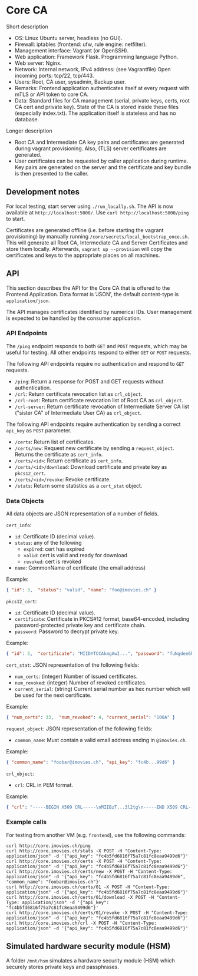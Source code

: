 # Core CA

Short description

  * OS: Linux Ubuntu server, headless (no GUI).
  * Firewall: iptables (frontend: ufw, rule engine: netfilter).
  * Management interface: Vagrant (or OpenSSH).
  * Web application: Framework Flask. Programming language Python.
  * Web server: Nginx.
  * Network: Internal network, IPv4 address: (see Vagrantfile)
    Open incoming ports: tcp/22, tcp/443.
  * Users: Root, CA user, sysadmin, Backup user.
  * Remarks: Frontend application authenticates itself at every request with mTLS or 
    API token to core CA.
  * Data: Standard files for CA management (serial, private keys, certs, root CA cert 
    and private key). State of the CA is stored inside these files (especially index.txt).
    The application itself is stateless and has no database.

Longer description

  * Root CA and Intermediate CA key pairs and certificates are generated
    during vagrant provisioning. Also, (TLS) server certificates are generated.
  * User certificates can be requested by caller application during runtime. 
    Key pairs are generated on the server and the certificate and key bundle 
    is then presented to the caller.

## Development notes
For local testing, start server using `./run_locally.sh`. The API is now available at `http://localhost:5000/`. Use `curl http://localhost:5000/ping` to start.

Certificates are generated offline (i.e. before starting the vagrant provisioning) by manually running `/core/secrets/local_bootstrap_once.sh`.
This will generate all Root CA, Intermediate CA and Server Certificates and store them locally.
Afterwards, `vagrant up --provision` will copy the certificates and keys to the appropriate places on all machines.

## API
This section describes the API for the Core CA that is offered to the Frontend Application. 
Data format is 'JSON', the default content-type is `application/json`.

The API manages certificates identified by numerical IDs. User management
is expected to be handled by the consumer application.

### API Endpoints
The `/ping` endpoint responds to both `GET` and `POST` requests, which may be useful for testing. All other endpoints
respond to either `GET` or `POST` requests.

The following API endpoints require no authentication and respond to `GET` requests.
  * `/ping`: Return a response for POST and GET requests without authentication.
  * `/crl`: Return certificate revocation list as `crl_object`.
  * `/crl-root`: Return certificate revocation list of Root CA as `crl_object`.
  * `/crl-server`: Return certificate revocation of Intermediate Server CA list ("sister CA" of Intermediate User CA)
    as `crl_object`.

The following API endpoints require authentication by sending a correct `api_key` as `POST` parameter.
  * `/certs`: Return list of certificates.
  * `/certs/new`: Request new certificate by sending a `request_object`. Returns the certificate as `cert_info`.
  * `/certs/<id>`: Return certificate as `cert_info`.
  * `/certs/<id>/download`: Download certificate and private key as `pkcs12_cert`.
  * `/certs/<id>/revoke`: Revoke certificate.
  * `/stats`: Return some statistics as a `cert_stat` object.

### Data Objects
All data objects are JSON representation of a number of fields.

`cert_info`: 
  * `id`: Certificate ID (decimal value).
  * `status`: any of the following
    * `expired`: cert has expired
    * `valid`: cert is valid and ready for download
    * `revoked`: cert is revoked
  * `name`: CommonName of certificate (the email address)

Example:
```json
{ "id": 3,  "status": "valid", "name": "foo@imovies.ch" }
```

`pkcs12_cert`: 
  * `id`: Certificate ID (decimal value).
  * `certificate`: Certificate in PKCS#12 format, base64-encoded, 
    including password-protected private key and certificate chain.
  * `password`: Password to decrypt private key.

Example:
```json
{ "id": 3,  "certificate": "MIIDYTCCAkmgAwI...", "password": "fuNgdee6ha" }
```

`cert_stat`: JSON representation of the following fields:
  * `num_certs`: (integer) Number of issued certificates.
  * `num_revoked`: (integer) Number of revoked certificates.
  * `current_serial`: (string) Current serial number as hex number which will be used 
    for the next certificate.

Example:
```json
{ "num_certs": 33,  "num_revoked": 4, "current_serial": "100A" }
```

`request_object`: JSON representation of the following fields:
  * `common_name`: Must contain a valid email address ending in `@imovies.ch`.

Example:
```json
{ "common_name": "foobar@imovies.ch", "api_key": "fc4b...99d6" }
```

`crl_object`: 
  * `crl`: CRL in PEM format.

Example:
```json
{ "crl": "-----BEGIN X509 CRL-----\nMIIBzT...3l2tg\n-----END X509 CRL-----\n" }
```


### Example calls
For testing from another VM (e.g. `frontend`), use the following commands:

```
curl http://core.imovies.ch/ping
curl http://core.imovies.ch/stats -X POST -H "Content-Type: application/json" -d '{"api_key": "fc4b5fd6816f75a7c81fc8eaa9499d6"}'
curl http://core.imovies.ch/certs -X POST -H "Content-Type: application/json" -d '{"api_key": "fc4b5fd6816f75a7c81fc8eaa9499d6"}'
curl http://core.imovies.ch/certs/new -X POST -H "Content-Type: application/json" -d '{"api_key": "fc4b5fd6816f75a7c81fc8eaa9499d6", "common_name": "foobar@imovies.ch"}'
curl http://core.imovies.ch/certs/01 -X POST -H "Content-Type: application/json" -d '{"api_key": "fc4b5fd6816f75a7c81fc8eaa9499d6"}'
curl http://core.imovies.ch/certs/01/download -X POST -H "Content-Type: application/json" -d '{"api_key": "fc4b5fd6816f75a7c81fc8eaa9499d6"}'
curl http://core.imovies.ch/certs/01/revoke -X POST -H "Content-Type: application/json" -d '{"api_key": "fc4b5fd6816f75a7c81fc8eaa9499d6"}'
curl http://core.imovies.ch/crl -X POST -H "Content-Type: application/json" -d '{"api_key": "fc4b5fd6816f75a7c81fc8eaa9499d6"}'
```



## Simulated hardware security module (HSM)
A folder `/mnt/hsm` simulates a hardware security module (HSM) which securely stores
private keys and passphrases.

